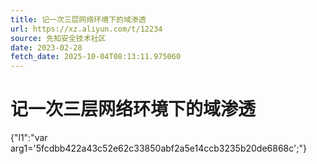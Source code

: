 ```yaml
---
title: 记一次三层网络环境下的域渗透
url: https://xz.aliyun.com/t/12234
source: 先知安全技术社区
date: 2023-02-28
fetch_date: 2025-10-04T08:13:11.975060
---
```


# 记一次三层网络环境下的域渗透

{"l1":"var arg1='5fcdbb422a43c52e62c33850abf2a5e14ccb3235b20de6868c';"}